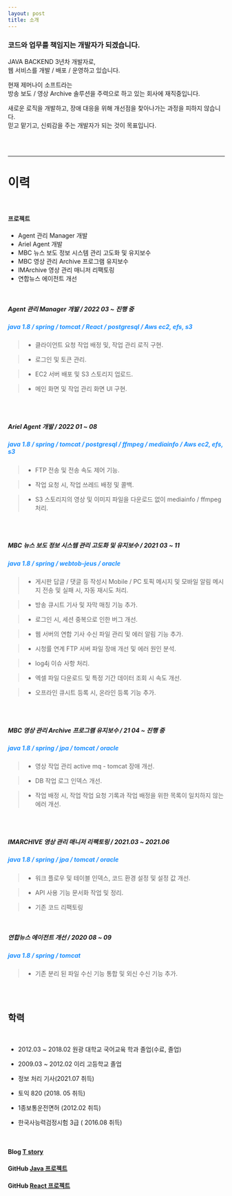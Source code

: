 ```yaml
---
layout: post
title: 소개
---
```


[//]: # (한글? is a brazen two-column [Jekyll]&#40;http://jekyllrb.com&#41; theme that pairs a prominent sidebar with uncomplicated content. It's based on [Poole]&#40;http://getpoole.com&#41;, the Jekyll butler.)

[//]: # (### 반갑습니다.  )
### 코드와 업무를 책임지는 개발자가 되겠습니다.

JAVA BACKEND 3년차 개발자로,  
웹 서비스를 개발 / 배포 / 운영하고 있습니다.


현재 제머나이 소프트라는  
방송 보도 / 영상 Archive 솔루션을 주력으로 하고 있는
회사에 재직중입니다.  

새로운 로직을 개발하고, 장애 대응을 위해 개선점을 찾아나가는 과정을 피하지 않습니다.
<br>
믿고 맡기고, 신뢰감을 주는 개발자가 되는 것이 목표입니다.

<br>
<br>

---

# 이력




<br>

#### 프로젝트

* Agent 관리 Manager 개발
* Ariel Agent 개발
* MBC 뉴스 보도 정보 시스템 관리 고도화 및 유지보수
* MBC 영상 관리 Archive 프로그램 유지보수  
* IMArchive 영상 관리 매니저 리팩토링
* 연합뉴스 에이전트 개선  

<br>

##### Agent 관리 Manager 개발   /   2022 03 ~ 진행 중  
##### <span style="color:dodgerblue"> java 1.8 / spring / tomcat / React / postgresql / Aws ec2, efs, s3</span>

>* 클라이언트 요청 작업 배정 및, 작업 관리 로직 구현.

>* 로그인 및 토큰 관리.

>* EC2 서버 배포 및 S3 스토리지 업로드.

>* 메인 화면 및 작업 관리 화면 UI 구현.


<br>
<br>

##### Ariel Agent 개발 / 2022 01 ~ 08
##### <span style="color:dodgerblue"> java 1.8 / spring / tomcat / postgresql / ffmpeg / mediainfo / Aws ec2, efs, s3</span>

> * FTP 전송 및 전송 속도 제어 기능.

> * 작업 요청 시, 작업 쓰레드 배정 및 콜백.

> * S3 스토리지의 영상 및 이미지 파일을 다운로드 없이 mediainfo / ffmpeg 처리.

  <br><br>

##### MBC 뉴스 보도 정보 시스템 관리 고도화 및 유지보수 / 2021 03 ~ 11
##### <span style="color:dodgerblue"> java 1.8 / spring / webtob-jeus / oracle </span>

> * 게시판 답글 / 댓글 등 작성시 Mobile / PC
  토픽 메시지 및 모바일 알림 메시지 전송 및 실패 시, 자동 재시도 처리.

> * 방송 큐시트 기사 및 자막 매칭 기능 추가.

> * 로그인 시, 세션 중복으로 인한 버그 개선.

> * 웹 서버의 연합 기사 수신 파일 관리 및 에러 알림 기능 추가.

> * 시청률 연계 FTP 서버 파일 장애 개선 및 에러 원인 분석.

> * log4j 이슈 사항 처리.

> * 엑셀 파일 다운로드 및 특정 기간 데이터 조회 시 속도 개선. 

> * 오프라인 큐시트 등록 시, 온라인 등록 기능 추가. 

  <br><br>

##### MBC 영상 관리 Archive 프로그램 유지보수 / 21 04 ~ 진행 중
##### <span style="color:dodgerblue"> java 1.8 / spring / jpa / tomcat / oracle </span>


> * 영상 작업 관리 active mq - tomcat 장애 개선.

> * DB 작업 로그 인덱스 개선.

> * 작업 배정 시, 작업 작업 요청 기록과 작업 배정을 위한 목록이 일치하지 않는 에러 개선.

<br><br>

##### IMARCHIVE 영상 관리 매니저 리팩토링 / 2021.03 ~ 2021.06 
##### <span style="color:dodgerblue"> java 1.8 / spring / jpa / tomcat / oracle </span>

> * 워크 플로우 및 테이블 인덱스, 코드 환경 설정 및 설정 값 개선.

> * API 사용 기능 문서화 작업 및 정리.

> * 기존 코드 리팩토링

<br>

##### 연합뉴스 에이전트 개선 / 2020 08 ~ 09
##### <span style="color:dodgerblue"> java 1.8 / spring / tomcat </span>

> * 기존 분리 된 파일 수신 기능 통합 및 외신 수신 기능 추가. 

<br>
<br>

## 학력

<br>

* 2012.03 ~ 2018.02  원광 대학교 국어교육 학과  졸업(수료, 졸업)

* 2009.03 ~ 2012.02  이리 고등학교  졸업 

* 정보 처리 기사(2021.07 취득)
 
* 토익 820 (2018. 05 취득)
 
* 1종보통운전면허 (2012.02 취득)

* 한국사능력검정시험 3급 ( 2016.08 취득)

<br>

#### Blog [T story](https://girinprogram93.tistory.com)
#### GitHub [Java 프로젝트](https://github.com/jaemanc/walk)
#### GitHub [React 프로젝트](https://github.com/jaemanc/walk-web)